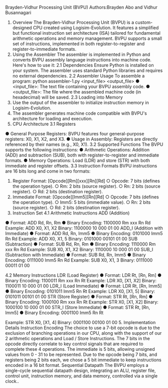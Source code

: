 Brayden-Vidhur Processing Unit (BVPU)
Authors:Brayden Abo and Vidhur Busannagari

1. Overview
The Brayden-Vidhur Processing Unit (BVPU) is a custom-designed CPU created using Logisim-Evolution. It features a simplified but functional instruction set architecture (ISA) tailored for fundamental arithmetic operations and memory management. BVPU supports a small set of instructions, implemented in both register-to-register and register-to-immediate formats.
2. Using the Assembler
The assembler is implemented in Python and converts BVPU assembly language instructions into machine code. Here's how to use it:
2.1 Dependencies
Ensure Python is installed on your system. The assembler uses standard Python libraries and requires no external dependencies.
2.2 Assembler Usage
To assemble a program:
python assembler-1.py <input_file> <output_file>
● <input_file>: The text file containing your BVPU assembly code.
● <output_file>: The file where the assembled machine code (in hexadecimal) will be
saved.
2.3 Loading into Memory
1. Use the output of the assembler to initialize instruction memory in Logisim-Evolution.
2. The assembler generates machine code compatible with BVPU's architecture for loading
and execution.
3. CPU Architecture 3.1 Registers
  
 ● General Purpose Registers: BVPU features four general-purpose registers: X0, X1, X2, and X3.
● Usage in Assembly: Registers are directly referenced by their names (e.g., X0, X1).
3.2 Supported Functions
The BVPU supports the following instructions:
● Arithmetic Operations: Addition (ADD) and subtraction (SUB), both with register-to-register and immediate formats.
● Memory Operations: Load (LDR) and store (STR) with both immediate and register offsets.
3.3 Instruction Formats
BVPU instructions are 16 bits long and come in two formats:
1. Register Format: [Opcode][Rm][xxx][Rn][Rd]
○ Opcode: 7 bits (defines the operation type).
○ Rm: 2 bits (source register).
○ Rn: 2 bits (source register).
○ Rd: 2 bits (destination register).
2. Immediate Format: [Opcode][Imm5][Rn][Rd]
○ Opcode: 7 bits (defines the operation type).
○ Imm5: 5 bits (immediate value).
○ Rn: 2 bits (source register).
○ Rd: 2 bits (destination register).
4. Instruction Set
4.1 Arithmetic Instructions ADD (Addition)
 
 ● Format: ADD Rd, Rn, Rm
● Binary Encoding: 1100000 Rm xxx Rn Rd
Example:
ADD X0, X1, X2
Binary: 1100000 10 000 01 00
ADD_I (Addition with Immediate)
● Format: ADD Rd, Rn, Imm5
● Binary Encoding: 0101000 Imm5 Rn Rd
Example:
ADD X0, X1, 5
Binary: 0101000 00101 01 00
SUB (Subtraction)
● Format: SUB Rd, Rn, Rm
● Binary Encoding: 1110000 Rm xxx Rn Rd
Example:
SUB X0, X1, X2
Binary: 1110000 10 000 01 00
SUB_I (Subtraction with Immediate)
● Format: SUB Rd, Rn, Imm5
● Binary Encoding: 0111000 Imm5 Rn Rd
Example:
SUB X0, X1, 3
Binary: 0111000 00011 01 00

 4.2 Memory Instructions LDR (Load Register)
● Format: LDR Rt, [Rn, Rm]
● Binary Encoding: 1100011 Rm xxx Rn Rt
Example:
LDR X0, [X1, X2]
Binary: 1100011 10 000 01 00
LDR_I (Load Immediate)
● Format: LDR Rt, [Rn, Imm5]
● Binary Encoding: 0101011 Imm5 Rn Rt
Example:
LDR X0, [X1, 5]
Binary: 0101011 00101 01 00
STR (Store Register)
● Format: STR Rt, [Rn, Rm]
● Binary Encoding: 1000100 Rm xxx Rn Rt
Example:
STR X0, [X1, X2]
Binary: 1000100 10 000 01 00
STR_I (Store Immediate)
● Format: STR Rt, [Rn, Imm5]
● Binary Encoding: 0001100 Imm5 Rn Rt

Example:
STR X0, [X1, 4]
Binary: 0001100 00100 01 00
5. Implementation Details Instruction Encoding
The choice to use a 7-bit opcode is due to the exclusion of branching operations in our CPU, along with the support of our 2 arithmetic operations and Load / Store Instructions. The 7 bits in the opcode directly correlate to key control signals that are required to complete these 4 operations. The immediate is 5 bits, allowing unsigned values from 0 - 31 to be represented. Due to the opcode being 7 bits, and registers being 2 bits each, we chose a 5 bit immediate to keep instructions encoded in a 16 bit format.
Sequential Datapath
The BVPU employs a single-cycle sequential datapath design, integrating an ALU, register file, control unit, instruction memory, and data memory, controlled via a single clock..

